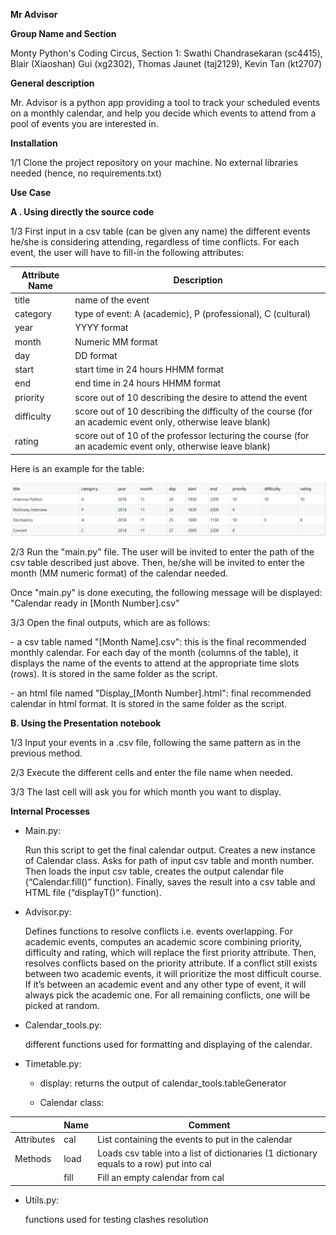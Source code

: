 **Mr Advisor**

**Group Name and Section**

Monty Python's Coding Circus, Section 1: Swathi Chandrasekaran (sc4415), Blair
(Xiaoshan) Gui (xg2302), Thomas Jaunet (taj2129), Kevin Tan (kt2707)

**General description**

Mr. Advisor is a python app providing a tool to track your scheduled events on a
monthly calendar, and help you decide which events to attend from a pool of
events you are interested in.

**Installation**

1/1 Clone the project repository on your machine. No external libraries needed (hence, no requirements.txt)

**Use Case**

**A . Using directly the source code**

1/3 First input in a csv table (can be given any name) the different events
he/she is considering attending, regardless of time conflicts. For each event,
the user will have to fill-in the following attributes:

| Attribute Name | Description                                                                                                 |
|----------------|-------------------------------------------------------------------------------------------------------------|
| title          | name of the event                                                                                           |
| category       | type of event: A (academic), P (professional), C (cultural)                                                 |
| year           | YYYY format                                                                                                 |
| month          | Numeric MM format                                                                                           |
| day            | DD format                                                                                                   |
| start          | start time in 24 hours HHMM format                                                                          |
| end            | end time in 24 hours HHMM format                                                                            |
| priority       | score out of 10 describing the desire to attend the event                                                   |
| difficulty     | score out of 10 describing the difficulty of the course (for an academic event only, otherwise leave blank) |
| rating         | score out of 10 of the professor lecturing the course (for an academic event only, otherwise leave blank)   |

Here is an example for the table:

![](https://github.com/Thekt/MrAdvisor/blob/master/archive/example_of_input.JPG)

2/3 Run the "main.py" file. The user will be invited to enter the path of the
csv table described just above. Then, he/she will be invited to enter the month
(MM numeric format) of the calendar needed.

Once "main.py" is done executing, the following message will be displayed:
"Calendar ready in [Month Number].csv"

3/3 Open the final outputs, which are as follows:

\- a csv table named "[Month Name].csv": this is the final recommended monthly
calendar. For each day of the month (columns of the table), it displays the name
of the events to attend at the appropriate time slots (rows). It is stored in
the same folder as the script.

\- an html file named "Display_[Month Number].html": final recommended calendar
in html format. It is stored in the same folder as the script.

**B. Using the Presentation notebook**

1/3 Input your events in a .csv file, following the same pattern as in the
previous method.

2/3 Execute the different cells and enter the file name when needed.

3/3 The last cell will ask you for which month you want to display.

**Internal Processes**

-   Main.py:

    Run this script to get the final calendar output. Creates a new instance of
    Calendar class. Asks for path of input csv table and month number. Then
    loads the input csv table, creates the output calendar file
    (“Calendar.fill()” function). Finally, saves the result into a csv table and
    HTML file (“displayT()” function).

-   Advisor.py:

    Defines functions to resolve conflicts i.e. events overlapping. For academic
    events, computes an academic score combining priority, difficulty and
    rating, which will replace the first priority attribute. Then, resolves
    conflicts based on the priority attribute. If a conflict still exists
    between two academic events, it will prioritize the most difficult course.
    If it’s between an academic event and any other type of event, it will
    always pick the academic one. For all remaining conflicts, one will be
    picked at random.

-   Calendar_tools.py:

    different functions used for formatting and displaying of the calendar.

-   Timetable.py:

    -   display: returns the output of calendar_tools.tableGenerator

    -   Calendar class:

|            | Name | Comment                                                                                 |
|------------|------|-----------------------------------------------------------------------------------------|
| Attributes | cal  | List containing the events to put in the calendar                                       |
| Methods    | load | Loads csv table into a list of dictionaries (1 dictionary equals to a row) put into cal |
|            | fill | Fill an empty calendar from cal                                                         |

-   Utils.py:

    functions used for testing clashes resolution
